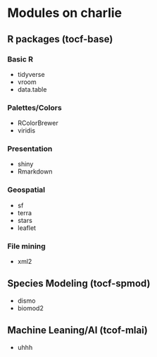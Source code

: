 # Modules on charlie

## R packages (tocf-base)

### Basic R
  - tidyverse
  - vroom
  - data.table
  
### Palettes/Colors
  - RColorBrewer
  - viridis

### Presentation
  - shiny
  - Rmarkdown
 
### Geospatial
  - sf
  - terra
  - stars
  - leaflet

### File mining
  - xml2
  

## Species Modeling (tocf-spmod)
  - dismo
  - biomod2
  
## Machine Leaning/AI (tcof-mlai)
  - uhhh
